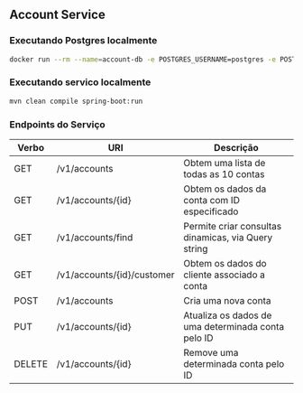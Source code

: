 ## Account Service

### Executando Postgres localmente

```bash
docker run --rm --name=account-db -e POSTGRES_USERNAME=postgres -e POSTGRES_PASSWORD=postgres -p 5432:5432 postgres
```

### Executando servico localmente

```bash
mvn clean compile spring-boot:run
```

### Endpoints do Serviço

Verbo | URI | Descrição
-----|----|---
GET | /v1/accounts | Obtem uma lista de todas as 10 contas 
GET | /v1/accounts/{id} | Obtem os dados da conta com ID especificado
GET | /v1/accounts/find | Permite criar consultas dinamicas, via Query string
GET | /v1/accounts/{id}/customer | Obtem os dados do cliente associado a conta
POST | /v1/accounts | Cria uma nova conta
PUT | /v1/accounts/{id} | Atualiza os dados de uma determinada conta pelo ID
DELETE | /v1/accounts/{id} | Remove uma determinada conta pelo ID
